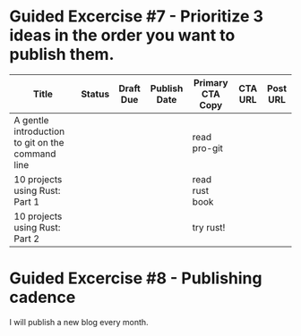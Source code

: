 # Guided Excercise #7 - Prioritize 3 ideas in the order you want to publish them.

|Title                                            |Status |Draft Due | Publish Date | Primary CTA Copy | CTA URL | Post URL|
|-------------------------------------------------|-------|----------|--------------|------------------|---------|---------|
|A gentle introduction to git on the command line |       |          |              | read pro-git     |         |         |
|10 projects using Rust: Part 1                   |       |          |              | read rust book   |         |         |
|10 projects using Rust: Part 2                   |       |          |              |    try rust!     |         |         |

# Guided Excercise #8 - Publishing cadence

I will publish a new blog every month.

